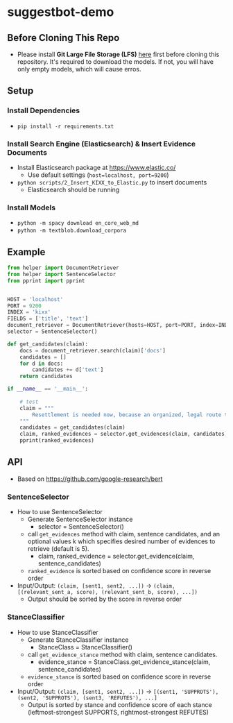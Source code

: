 # suggestbot-demo

## Before Cloning This Repo

* Please install **Git Large File Storage (LFS)** [here](https://git-lfs.github.com/) first before cloning this repository. It's required to download the models. If not, you will have only empty models, which will cause erros.

## Setup

### Install Dependencies

* `pip install -r requirements.txt`

### Install Search Engine (Elasticsearch) & Insert Evidence Documents

* Install Elasticsearch package at https://www.elastic.co/
  * Use default settings (`host=localhost, port=9200`)
* `python scripts/2_Insert_KIXX_to_Elastic.py` to insert documents
  * Elasticsearch should be running

### Install Models

* `python -m spacy download en_core_web_md`
* `python -m textblob.download_corpora`

## Example

```python
from helper import DocumentRetriever
from helper import SentenceSelector
from pprint import pprint


HOST = 'localhost'
PORT = 9200
INDEX = 'kixx'
FIELDS = ['title', 'text']
document_retriever = DocumentRetriever(hosts=HOST, port=PORT, index=INDEX, fields=FIELDS)
selector = SentenceSelector()

def get_candidates(claim):
    docs = document_retriever.search(claim)['docs']
    candidates = []
    for d in docs:
        candidates += d['text']
    return candidates

if __name__ == '__main__':
    
    # test
    claim = """
        Resettlement is needed now, because an organized, legal route to hope in the U.S., as well as in Canada and Australia, will disempower the smugglers who are currently charging 1,200 euros for desperate people to get the six kilometers from Turkey to Greece.
    """
    candidates = get_candidates(claim)
    claim, ranked_evidences = selector.get_evidences(claim, candidates)
    pprint(ranked_evidences)

```

## API

* Based on https://github.com/google-research/bert

### SentenceSelector

* How to use SentenceSelector
   * Generate SentenceSelector instance
      * selector = SentenceSelector()
   * call `get_evidences` method with claim, sentence candidates, and an optional values k which specifies desired number of evidences to retrieve (default is 5).
      * claim, ranked_evidence = selector.get_evidence(claim, sentence_candidates)
   * `ranked_evidence` is sorted based on confidence score in reverse order
* Input/Output: `(claim, [sent1, sent2, ...])` -> `(claim, [(relevant_sent_a, score), (relevant_sent_b, score), ...])`
  * Output should be sorted by the score in reverse order

### StanceClassifier

* How to use StanceClassifier
   * Generate StanceClassifier instance
      * StanceClass = StanceClassifier()
   * call `get_evidence_stance` method with claim, sentence candidates.
      * evidence_stance = StanceClass.get_evidence_stance(claim, sentence_candidates)
   * `evidence_stance` is sorted based on confidence score in reverse order
* Input/Output: `(claim, [sent1, sent2, ...])` -> `[(sent1, 'SUPPROTS'), (sent2, 'SUPPROTS'), (sent3, 'REFUTES'), ...]`
  * Output is sorted by stance and confidence score of each stance (leftmost-strongest SUPPORTS, rightmost-strongest REFUTES)
